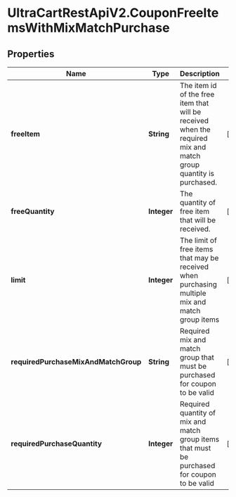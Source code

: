 # UltraCartRestApiV2.CouponFreeItemsWithMixMatchPurchase

## Properties
Name | Type | Description | Notes
------------ | ------------- | ------------- | -------------
**freeItem** | **String** | The item id of the free item that will be received when the required mix and match group quantity is purchased. | [optional] 
**freeQuantity** | **Integer** | The quantity of free item that will be received. | [optional] 
**limit** | **Integer** | The limit of free items that may be received when purchasing multiple mix and match group items | [optional] 
**requiredPurchaseMixAndMatchGroup** | **String** | Required mix and match group that must be purchased for coupon to be valid | [optional] 
**requiredPurchaseQuantity** | **Integer** | Required quantity of mix and match group items that must be purchased for coupon to be valid | [optional] 


